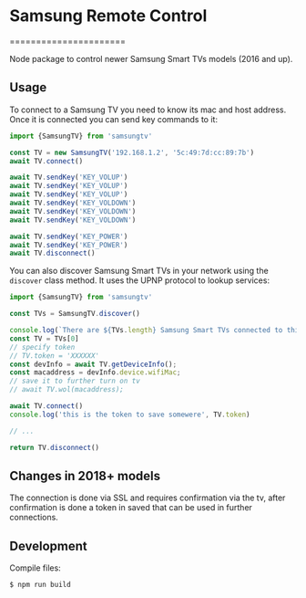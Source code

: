 # Samsung Remote Control
======================

Node package to control newer Samsung Smart TVs models (2016 and up).

## Usage

To connect to a Samsung TV you need to know its mac and host address. Once it is connected you can send
key commands to it:

```js
import {SamsungTV} from 'samsungtv'

const TV = new SamsungTV('192.168.1.2', '5c:49:7d:cc:89:7b')
await TV.connect()

await TV.sendKey('KEY_VOLUP')
await TV.sendKey('KEY_VOLUP')
await TV.sendKey('KEY_VOLUP')
await TV.sendKey('KEY_VOLDOWN')
await TV.sendKey('KEY_VOLDOWN')
await TV.sendKey('KEY_VOLDOWN')

await TV.sendKey('KEY_POWER')
await TV.sendKey('KEY_POWER')
await TV.disconnect()

```

You can also discover Samsung Smart TVs in your network using the `discover` class method. It uses the UPNP
protocol to lookup services:

```js
import {SamsungTV} from 'samsungtv'

const TVs = SamsungTV.discover()

console.log(`There are ${TVs.length} Samsung Smart TVs connected to this network`)
const TV = TVs[0]
// specify token
// TV.token = 'XXXXXX'
const devInfo = await TV.getDeviceInfo();
const macaddress = devInfo.device.wifiMac;
// save it to further turn on tv
// await TV.wol(macaddress);

await TV.connect()
console.log('this is the token to save somewere', TV.token)

// ...

return TV.disconnect()
```

## Changes in 2018+ models
The connection is done via SSL and requires confirmation via the tv, after confirmation is done a token in saved that can be used in further connections.

## Development

Compile files:

```sh
$ npm run build
```

